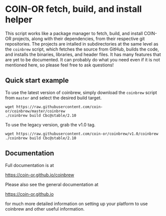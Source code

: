 # COIN-OR fetch, build, and install helper

This script works like a package manager to fetch, build, and install COIN-OR
projects, along with their dependencies, from their respective git
repositories. The projects are intalled in subdirectories at the same level as
the `coinbrew` script, which fetches the source from GitHub, builds the code,
and installs the binaries, libraries, and header files. It has many features
that are yet to be documented. It can probably do what you need even if it is
not mentioned here, so please feel free to ask questions!

## Quick start example

To use the latest version of coinbrew, simply download the `coinbrew` script from `master` and select the desired build target.
```
wget https://raw.githubusercontent.com/coin-or/coinbrew/master/coinbrew
./coinbrew build Cbc@stable/2.10
```

To use the legacy version, grab the v1.0 tag.
```
wget https://raw.githubusercontent.com/coin-or/coinbrew/v1.0/coinbrew
./coinbrew build Cbc@stable/2.10
```

## Documentation

Full documentation is at 

https://coin-or.github.io/coinbrew

Please also see the general documentation at

https://coin-or.github.io

for much more detailed information on setting up your platform to use coinbrew
and other useful information. 
